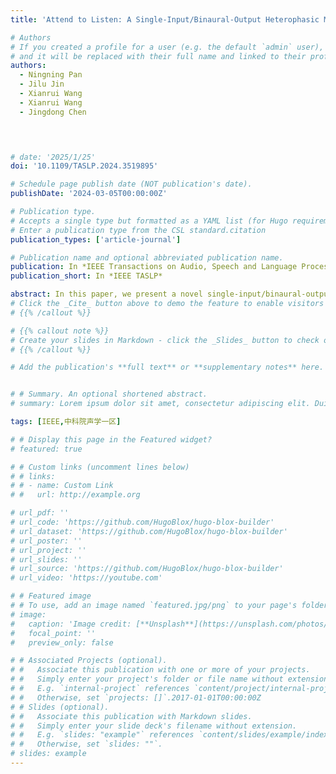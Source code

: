 ```yaml
---
title: 'Attend to Listen: A Single-Input/Binaural-Output Heterophasic MVDR Filter for Noise Reduction and Perceptual Rendering'

# Authors
# If you created a profile for a user (e.g. the default `admin` user), write the username (folder name) here
# and it will be replaced with their full name and linked to their profile.
authors:
  - Ningning Pan
  - Jilu Jin
  - Xianrui Wang
  - Xianrui Wang
  - Jingdong Chen
  



# date: '2025/1/25'
doi: '10.1109/TASLP.2024.3519895'

# Schedule page publish date (NOT publication's date).
publishDate: '2024-03-05T00:00:00Z'

# Publication type.
# Accepts a single type but formatted as a YAML list (for Hugo requirements).
# Enter a publication type from the CSL standard.citation
publication_types: ['article-journal']

# Publication name and optional abbreviated publication name.
publication: In *IEEE Transactions on Audio, Speech and Language Processing (Volume 33, Pages 224–235, Date of Publication 18 December 2024)*
publication_short: In *IEEE TASLP*

abstract: In this paper, we present a novel single-input/binaural-output (SIBO) minimum variance distortionless response (MVDR) noise reduction method, which involves formulating two MVDR sub-filters, one for the left ear and the other for the right ear, by minimizing the interaural coherence of the noise signal while ensuring the distortionless constraint, so that the desired speech signal can pass through the filter without distortion. Subsequently, a unique heterophasic binaural presentation is generated. The method effectively reduces noise while directing the desired signal and residual noise to different directions/zones in the perceptual space. This utilization of human binaural perception properties enhances speech intelligibility. A deep neural network (DNN) based noise covariance matrix estimation method facilitates the implementation of the binaural heterophasic filters in simulations and listening tests. The results demonstrate the superiority of the proposed SIBO MVDR method in enhancing both speech quality and intelligibility as compared to the conventional single-input/single-output (SISO) MVDR filter.
# Click the _Cite_ button above to demo the feature to enable visitors to import publication metadata into their reference management software.
# {{% /callout %}}

# {{% callout note %}}
# Create your slides in Markdown - click the _Slides_ button to check out the example.
# {{% /callout %}}

# Add the publication's **full text** or **supplementary notes** here. You can use rich formatting such as including [code, math, and images](https://docs.hugoblox.com/content/writing-markdown-latex/). -->


# # Summary. An optional shortened abstract.
# summary: Lorem ipsum dolor sit amet, consectetur adipiscing elit. Duis posuere tellus ac convallis placerat. Proin tincidunt magna sed ex sollicitudin condimentum.

tags: [IEEE,中科院声学一区]

# # Display this page in the Featured widget?
# featured: true

# # Custom links (uncomment lines below)
# # links:
# # - name: Custom Link
# #   url: http://example.org

# url_pdf: ''
# url_code: 'https://github.com/HugoBlox/hugo-blox-builder'
# url_dataset: 'https://github.com/HugoBlox/hugo-blox-builder'
# url_poster: ''
# url_project: ''
# url_slides: ''
# url_source: 'https://github.com/HugoBlox/hugo-blox-builder'
# url_video: 'https://youtube.com'

# # Featured image
# # To use, add an image named `featured.jpg/png` to your page's folder.
# image:
#   caption: 'Image credit: [**Unsplash**](https://unsplash.com/photos/pLCdAaMFLTE)'
#   focal_point: ''
#   preview_only: false

# # Associated Projects (optional).
# #   Associate this publication with one or more of your projects.
# #   Simply enter your project's folder or file name without extension.
# #   E.g. `internal-project` references `content/project/internal-project/index.md`.
# #   Otherwise, set `projects: []`.2017-01-01T00:00:00Z
# # Slides (optional).
# #   Associate this publication with Markdown slides.
# #   Simply enter your slide deck's filename without extension.
# #   E.g. `slides: "example"` references `content/slides/example/index.md`.
# #   Otherwise, set `slides: ""`.
# slides: example
---
```


<!-- {{% callout note %}}
Click the _Cite_ button above to demo the feature to enable visitors to import publication metadata into their reference management software.
{{% /callout %}}

{{% callout note %}}
Create your slides in Markdown - click the _Slides_ button to check out the example.
{{% /callout %}}

Add the publication's **full text** or **supplementary notes** here. You can use rich formatting such as including [code, math, and images](https://docs.hugoblox.com/content/writing-markdown-latex/). -->
